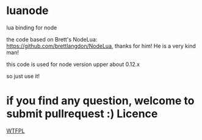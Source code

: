 # luanode
lua binding for node

the code based on Brett's NodeLua: https://github.com/brettlangdon/NodeLua, thanks for him! He is a very kind man!

this code is used for node version upper about 0.12.x

so just use it!

if you find any question, welcome to submit pullrequest :)
Licence
=====

[WTFPL](http://en.wikipedia.org/wiki/WTFPL) 
